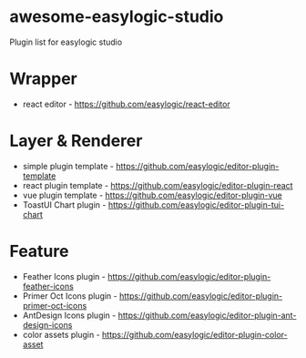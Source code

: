 # awesome-easylogic-studio

Plugin list for easylogic studio

# Wrapper 

* react editor - https://github.com/easylogic/react-editor

# Layer & Renderer

* simple plugin template - https://github.com/easylogic/editor-plugin-template
* react plugin template - https://github.com/easylogic/editor-plugin-react
* vue plugin template - https://github.com/easylogic/editor-plugin-vue
* ToastUI Chart plugin - https://github.com/easylogic/editor-plugin-tui-chart

# Feature 

* Feather Icons plugin - https://github.com/easylogic/editor-plugin-feather-icons
* Primer Oct Icons plugin - https://github.com/easylogic/editor-plugin-primer-oct-icons
* AntDesign Icons plugin - https://github.com/easylogic/editor-plugin-ant-design-icons
* color assets plugin - https://github.com/easylogic/editor-plugin-color-asset
